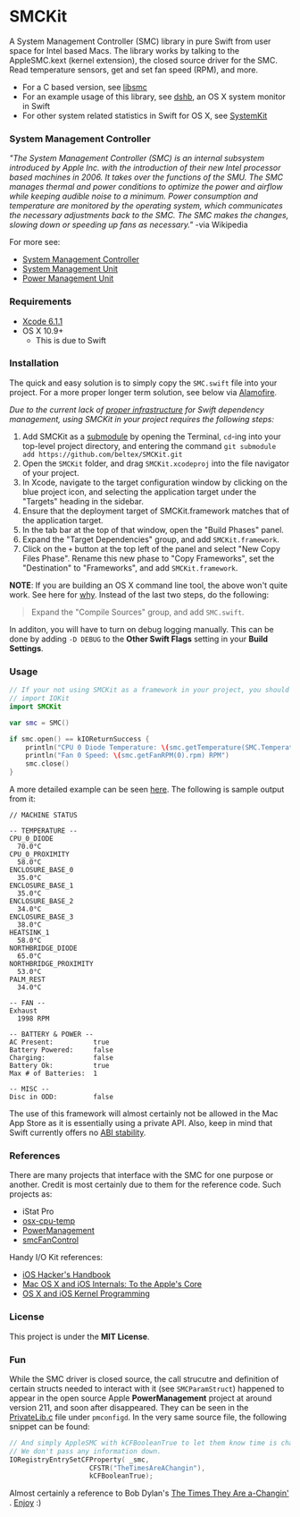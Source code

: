 SMCKit
======

A System Management Controller (SMC) library in pure Swift from user space for
Intel based Macs. The library works by talking to the AppleSMC.kext (kernel
extension), the closed source driver for the SMC. Read temperature sensors,
get and set fan speed (RPM), and more.

- For a C based version, see [libsmc](https://github.com/beltex/libsmc)
- For an example usage of this library, see
  [dshb](https://github.com/beltex/dshb), an OS X system monitor in Swift
- For other system related statistics in Swift for OS X, see
  [SystemKit](https://github.com/beltex/SystemKit)


### System Management Controller

_"The System Management Controller (SMC) is an internal subsystem introduced by
Apple Inc. with the introduction of their new Intel processor based machines
in 2006. It takes over the functions of the SMU. The SMC manages thermal and
power conditions to optimize the power and airflow while keeping audible noise
to a minimum. Power consumption and temperature are monitored by the operating
system, which communicates the necessary adjustments back to the SMC. The SMC
makes the changes, slowing down or speeding up fans as necessary."_
-via Wikipedia

For more see:

- [System Management Controller](http://en.wikipedia.org/wiki/System_Management_Controller)
- [System Management Unit](http://en.wikipedia.org/wiki/System_Management_Unit)
- [Power Management Unit](http://en.wikipedia.org/wiki/Power_Management_Unit)


### Requirements

- [Xcode 6.1.1](https://developer.apple.com/xcode/downloads/)
- OS X 10.9+
    - This is due to Swift

### Installation

The quick and easy solution is to simply copy the `SMC.swift` file into your
project. For a more proper longer term solution, see below via
[Alamofire](https://github.com/Alamofire/Alamofire).

_Due to the current lack of [proper infrastructure](http://cocoapods.org) for
Swift dependency management, using SMCKit in your project requires the following
steps:_

1. Add SMCKit as a [submodule](http://git-scm.com/docs/git-submodule) by opening
   the Terminal, `cd`-ing into your top-level project directory, and entering
   the command `git submodule add https://github.com/beltex/SMCKit.git`
2. Open the `SMCKit` folder, and drag `SMCKit.xcodeproj` into the file navigator
   of your project.
3. In Xcode, navigate to the target configuration window by clicking on the blue
   project icon, and selecting the application target under the "Targets"
   heading in the sidebar.
4. Ensure that the deployment target of SMCKit.framework matches that of the
   application target.
5. In the tab bar at the top of that window, open the "Build Phases" panel.
6. Expand the "Target Dependencies" group, and add `SMCKit.framework`.
7. Click on the `+` button at the top left of the panel and select "New Copy
   Files Phase". Rename this new phase to "Copy Frameworks", set the
   "Destination" to "Frameworks", and add `SMCKit.framework`.

**NOTE**: If you are building an OS X command line tool, the above won't quite
          work. See here for
          [why](https://github.com/ksm/SwiftInFlux#runtime-dynamic-libraries).
          Instead of the last two steps, do the following:

> Expand the "Compile Sources" group, and add `SMC.swift`.

In additon, you will have to turn on debug logging manually. This can be done by
adding `-D DEBUG` to the **Other Swift Flags** setting in your
**Build Settings**.


### Usage

```swift
// If your not using SMCKit as a framework in your project, you should instead
// import IOKit
import SMCKit

var smc = SMC()

if smc.open() == kIOReturnSuccess {
    println("CPU 0 Diode Temperature: \(smc.getTemperature(SMC.Temperature.CPU_0_DIODE).tmp)°C")
    println("Fan 0 Speed: \(smc.getFanRPM(0).rpm) RPM")
    smc.close()
}
```

A more detailed example can be seen
[here](https://github.com/beltex/SMCKit/blob/master/Example/main.swift). The
following is sample output from it:

```
// MACHINE STATUS

-- TEMPERATURE --
CPU_0_DIODE
  70.0°C
CPU_0_PROXIMITY
  58.0°C
ENCLOSURE_BASE_0
  35.0°C
ENCLOSURE_BASE_1
  35.0°C
ENCLOSURE_BASE_2
  34.0°C
ENCLOSURE_BASE_3
  38.0°C
HEATSINK_1
  58.0°C
NORTHBRIDGE_DIODE
  65.0°C
NORTHBRIDGE_PROXIMITY
  53.0°C
PALM_REST
  34.0°C

-- FAN --
Exhaust
  1998 RPM

-- BATTERY & POWER --
AC Present:          true
Battery Powered:     false
Charging:            false
Battery Ok:          true
Max # of Batteries:  1

-- MISC --
Disc in ODD:         false
```

The use of this framework will almost certainly not be allowed in the Mac App
Store as it is essentially using a private API. Also, keep in mind that Swift
currently offers no
[ABI stability](https://github.com/ksm/SwiftInFlux#abi-stability).


### References

There are many projects that interface with the SMC for one purpose or another. Credit is most
certainly due to them for the reference code. Such projects as:

- iStat Pro
- [osx-cpu-temp](https://github.com/lavoiesl/osx-cpu-temp)
- [PowerManagement](http://www.opensource.apple.com/source/PowerManagement/)
- [smcFanControl](https://github.com/hholtmann/smcFanControl)

Handy I/O Kit references:

- [iOS Hacker's Handbook](http://ca.wiley.com/WileyCDA/WileyTitle/productCd-1118204123.html)
- [Mac OS X and iOS Internals: To the Apple's Core](http://ca.wiley.com/WileyCDA/WileyTitle/productCd-1118057651.html)
- [OS X and iOS Kernel Programming](http://www.apress.com/9781430235361-4892)


### License

This project is under the **MIT License**.


### Fun

While the SMC driver is closed source, the call strucutre and definition of
certain structs needed to interact with it (see `SMCParamStruct`) happened to
appear in the open source Apple **PowerManagement** project at around version
211, and soon after disappeared. They can be seen in the
[PrivateLib.c](http://www.opensource.apple.com/source/PowerManagement/PowerManagement-211/pmconfigd/PrivateLib.c)
file under `pmconfigd`. In the very same source file, the following snippet can be
found:

```c
// And simply AppleSMC with kCFBooleanTrue to let them know time is changed.
// We don't pass any information down.
IORegistryEntrySetCFProperty( _smc,
                    CFSTR("TheTimesAreAChangin"),
                    kCFBooleanTrue);
```

Almost certainly a reference to Bob Dylan's
<a href="https://en.wikipedia.org/wiki/The_Times_They_Are_a-Changin%27_(song)">The Times They Are a-Changin'</a>
. [Enjoy](http://hypem.com/track/5zf9/Bob+Dylan+-+The+Times+They+Are+A-Changin') :)
